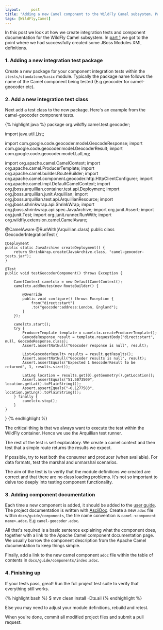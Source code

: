 ```yaml
---
layout:     post
title: "Adding a new Camel component to the WildFly Camel subsystem. Part 2"
tags: [WildFly,Camel]
---
```


In this post we look at how we create integration tests and component documentation for the WildFly Camel subsystem. In [part 1](/2017/09/25/adding-a-new-component-to-the-wildfly-camel-subsystem-part1) we got to the point where we had successfully created some JBoss Modules XML definitions.

### 1. Adding a new integration test package

Create a new package for your component integration tests within the `itests/standalone/basic` module. Typically the package name follows the name of the Camel component being tested (E.g geocoder for camel-geocoder etc).

### 2. Add a new integration test class

Next add a test class to the new package. Here's an example from the camel-geocoder component tests.

{% highlight java %}
package org.wildfly.camel.test.geocoder;

import java.util.List;

import com.google.code.geocoder.model.GeocodeResponse;
import com.google.code.geocoder.model.GeocoderResult;
import com.google.code.geocoder.model.LatLng;

import org.apache.camel.CamelContext;
import org.apache.camel.ProducerTemplate;
import org.apache.camel.builder.RouteBuilder;
import org.apache.camel.component.geocoder.http.HttpClientConfigurer;
import org.apache.camel.impl.DefaultCamelContext;
import org.jboss.arquillian.container.test.api.Deployment;
import org.jboss.arquillian.junit.Arquillian;
import org.jboss.arquillian.test.api.ArquillianResource;
import org.jboss.shrinkwrap.api.ShrinkWrap;
import org.jboss.shrinkwrap.api.spec.JavaArchive;
import org.junit.Assert;
import org.junit.Test;
import org.junit.runner.RunWith;
import org.wildfly.extension.camel.CamelAware;

@CamelAware
@RunWith(Arquillian.class)
public class GeocoderIntegrationTest {

    @Deployment
    public static JavaArchive createDeployment() {
        return ShrinkWrap.create(JavaArchive.class, "camel-geocoder-tests.jar");
    }

    @Test
    public void testGeocoderComponent() throws Exception {

        CamelContext camelctx = new DefaultCamelContext();
        camelctx.addRoutes(new RouteBuilder() {

            @Override
            public void configure() throws Exception {
                from("direct:start")
                .to("geocoder:address:London, England");
            }
        });

        camelctx.start();
        try {
            ProducerTemplate template = camelctx.createProducerTemplate();
            GeocodeResponse result = template.requestBody("direct:start", null, GeocodeResponse.class);
            Assert.assertNotNull("Geocoder response is null", result);

            List<GeocoderResult> results = result.getResults();
            Assert.assertNotNull("Geocoder results is null", result);
            Assert.assertEquals("Expected 1 GeocoderResult to be returned", 1, results.size());

            LatLng location = results.get(0).getGeometry().getLocation();
            Assert.assertEquals("51.5073509", location.getLat().toPlainString());
            Assert.assertEquals("-0.1277583", location.getLng().toPlainString());
        } finally {
            camelctx.stop();
        }
    }
}
{% endhighlight %}

The critical thing is that we always want to execute the test within the WildFly container. Hence we use the Arquillian test runner.

The rest of the test is self explanatory. We create a camel context and then test that a simple route returns the results we expect.

If possible, try to test both the consumer and producer (when available). For data formats, test the marshal and unmarshal scenarios.

The aim of the test is to verify that the module definitions we created are correct and that there are no class loading problems. It's not so important to delve too deeply into testing component functionality.

### 3. Adding component documentation

Each time a new component is added, it should be added to the [user guide](https://wildfly-extras.github.io/wildfly-camel/). The project documentation is written with [AsciiDoc](http://asciidoctor.org/). Create a new `adoc` file within `docs/guide/components`, the file name convention is `camel-<component name>.adoc`. E.g `camel-geocoder.adoc`.

All that's required is a basic sentence explaining what the component does, together with a link to the Apache Camel component documentation page. We usually borrow the component description from the Apache Camel documentation to keep things simple.

Finally, add a link to the new camel component `adoc` file within the table of contents in `docs/guide/components/index.adoc`.

### 4. Finishing up

If your tests pass, great! Run the full project test suite to verify that everything still works.

{% highlight bash %}
$ mvn clean install -Dts.all
{% endhighlight %}

Else you may need to adjust your module definitions, rebuild and retest.

When you're done, commit all modified project files and submit a pull request.
